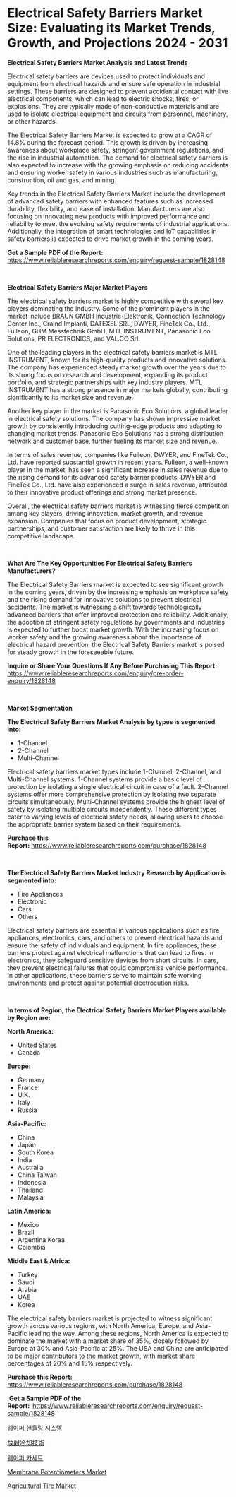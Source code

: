 <p><h1>Electrical Safety Barriers Market Size: Evaluating its Market Trends, Growth, and Projections 2024 - 2031</h1></p><p><strong>Electrical Safety Barriers Market Analysis and Latest Trends</strong></p>
<p><p>Electrical safety barriers are devices used to protect individuals and equipment from electrical hazards and ensure safe operation in industrial settings. These barriers are designed to prevent accidental contact with live electrical components, which can lead to electric shocks, fires, or explosions. They are typically made of non-conductive materials and are used to isolate electrical equipment and circuits from personnel, machinery, or other hazards.</p><p>The Electrical Safety Barriers Market is expected to grow at a CAGR of 14.8% during the forecast period. This growth is driven by increasing awareness about workplace safety, stringent government regulations, and the rise in industrial automation. The demand for electrical safety barriers is also expected to increase with the growing emphasis on reducing accidents and ensuring worker safety in various industries such as manufacturing, construction, oil and gas, and mining.</p><p>Key trends in the Electrical Safety Barriers Market include the development of advanced safety barriers with enhanced features such as increased durability, flexibility, and ease of installation. Manufacturers are also focusing on innovating new products with improved performance and reliability to meet the evolving safety requirements of industrial applications. Additionally, the integration of smart technologies and IoT capabilities in safety barriers is expected to drive market growth in the coming years.</p></p>
<p><strong>Get a Sample PDF of the Report:&nbsp;</strong> <a href="https://www.reliableresearchreports.com/enquiry/request-sample/1828148">https://www.reliableresearchreports.com/enquiry/request-sample/1828148</a></p>
<p>&nbsp;</p>
<p><strong>Electrical Safety Barriers Major Market Players</strong></p>
<p><p>The electrical safety barriers market is highly competitive with several key players dominating the industry. Some of the prominent players in the market include BRAUN GMBH Industrie-Elektronik, Connection Technology Center Inc., Craind Impianti, DATEXEL SRL, DWYER, FineTek Co., Ltd., Fulleon, GHM Messtechnik GmbH, MTL INSTRUMENT, Panasonic Eco Solutions, PR ELECTRONICS, and VAL.CO Srl.</p><p>One of the leading players in the electrical safety barriers market is MTL INSTRUMENT, known for its high-quality products and innovative solutions. The company has experienced steady market growth over the years due to its strong focus on research and development, expanding its product portfolio, and strategic partnerships with key industry players. MTL INSTRUMENT has a strong presence in major markets globally, contributing significantly to its market size and revenue.</p><p>Another key player in the market is Panasonic Eco Solutions, a global leader in electrical safety solutions. The company has shown impressive market growth by consistently introducing cutting-edge products and adapting to changing market trends. Panasonic Eco Solutions has a strong distribution network and customer base, further fueling its market size and revenue.</p><p>In terms of sales revenue, companies like Fulleon, DWYER, and FineTek Co., Ltd. have reported substantial growth in recent years. Fulleon, a well-known player in the market, has seen a significant increase in sales revenue due to the rising demand for its advanced safety barrier products. DWYER and FineTek Co., Ltd. have also experienced a surge in sales revenue, attributed to their innovative product offerings and strong market presence.</p><p>Overall, the electrical safety barriers market is witnessing fierce competition among key players, driving innovation, market growth, and revenue expansion. Companies that focus on product development, strategic partnerships, and customer satisfaction are likely to thrive in this competitive landscape.</p></p>
<p>&nbsp;</p>
<p><strong>What Are The Key Opportunities For Electrical Safety Barriers Manufacturers?</strong></p>
<p><p>The Electrical Safety Barriers market is expected to see significant growth in the coming years, driven by the increasing emphasis on workplace safety and the rising demand for innovative solutions to prevent electrical accidents. The market is witnessing a shift towards technologically advanced barriers that offer improved protection and reliability. Additionally, the adoption of stringent safety regulations by governments and industries is expected to further boost market growth. With the increasing focus on worker safety and the growing awareness about the importance of electrical hazard prevention, the Electrical Safety Barriers market is poised for steady growth in the foreseeable future.</p></p>
<p><strong>Inquire or Share Your Questions If Any Before Purchasing This Report:</strong> <a href="https://www.reliableresearchreports.com/enquiry/pre-order-enquiry/1828148">https://www.reliableresearchreports.com/enquiry/pre-order-enquiry/1828148</a></p>
<p>&nbsp;</p>
<p><strong>Market Segmentation</strong></p>
<p><strong>The Electrical Safety Barriers Market Analysis by types is segmented into:</strong></p>
<p><ul><li>1-Channel</li><li>2-Channel</li><li>Multi-Channel</li></ul></p>
<p><p>Electrical safety barriers market types include 1-Channel, 2-Channel, and Multi-Channel systems. 1-Channel systems provide a basic level of protection by isolating a single electrical circuit in case of a fault. 2-Channel systems offer more comprehensive protection by isolating two separate circuits simultaneously. Multi-Channel systems provide the highest level of safety by isolating multiple circuits independently. These different types cater to varying levels of electrical safety needs, allowing users to choose the appropriate barrier system based on their requirements.</p></p>
<p><strong>Purchase this Report:&nbsp;</strong><a href="https://www.reliableresearchreports.com/purchase/1828148">https://www.reliableresearchreports.com/purchase/1828148</a></p>
<p>&nbsp;</p>
<p><strong>The Electrical Safety Barriers Market Industry Research by Application is segmented into:</strong></p>
<p><ul><li>Fire Appliances</li><li>Electronic</li><li>Cars</li><li>Others</li></ul></p>
<p><p>Electrical safety barriers are essential in various applications such as fire appliances, electronics, cars, and others to prevent electrical hazards and ensure the safety of individuals and equipment. In fire appliances, these barriers protect against electrical malfunctions that can lead to fires. In electronics, they safeguard sensitive devices from short circuits. In cars, they prevent electrical failures that could compromise vehicle performance. In other applications, these barriers serve to maintain safe working environments and protect against potential electrocution risks.</p></p>
<p>&nbsp;</p>
<p><strong>In terms of Region, the Electrical Safety Barriers Market Players available by Region are:</strong></p>
<p>
    <p> <strong> North America: </strong>
        <ul>
            <li>United States</li>
            <li>Canada</li>
        </ul>
        </p> 
    <p> <strong> Europe: </strong>
        <ul>
            <li>Germany</li>
            <li>France</li>
            <li>U.K.</li>
            <li>Italy</li>
            <li>Russia</li>
        </ul>
        </p> 
    <p> <strong> Asia-Pacific: </strong>
        <ul>
            <li>China</li>
            <li>Japan</li>
            <li>South Korea</li>
            <li>India</li>
            <li>Australia</li>
            <li>China Taiwan</li>
            <li>Indonesia</li>
            <li>Thailand</li>
            <li>Malaysia</li>
        </ul>
        </p> 
    <p> <strong> Latin America: </strong>
        <ul>
            <li>Mexico</li>
            <li>Brazil</li>
            <li>Argentina Korea</li>
            <li>Colombia</li>
        </ul>
        </p> 
    <p> <strong> Middle East & Africa: </strong>
        <ul>
            <li>Turkey</li>
            <li>Saudi</li>
            <li>Arabia</li>
            <li>UAE</li>
            <li>Korea</li>
        </ul>
    </p>
    </p>
<p><p>The electrical safety barriers market is projected to witness significant growth across various regions, with North America, Europe, and Asia-Pacific leading the way. Among these regions, North America is expected to dominate the market with a market share of 35%, closely followed by Europe at 30% and Asia-Pacific at 25%. The USA and China are anticipated to be major contributors to the market growth, with market share percentages of 20% and 15% respectively.</p></p>
<p><strong>Purchase this Report: </strong><a href="https://www.reliableresearchreports.com/purchase/1828148">https://www.reliableresearchreports.com/purchase/1828148</a></p>
<p>&nbsp;<strong>Get a Sample PDF of the Report:&nbsp;&nbsp;</strong><a href="https://www.reliableresearchreports.com/enquiry/request-sample/1828148">https://www.reliableresearchreports.com/enquiry/request-sample/1828148</a></p>
<p><strong></strong></p>
<p><p><a href="https://github.com/vsckjg50460/Market-Research-Report-List-1/blob/main/75955269272.md">웨이퍼 핸들링 시스템</a></p><p><a href="https://github.com/EstelWisozk1/Market-Research-Report-List-1/blob/main/14955259895.md">放射冷却技術</a></p><p><a href="https://github.com/GabrielBlanda5656/Market-Research-Report-List-1/blob/main/59975629273.md">웨이퍼 카세트</a></p><p><a href="https://github.com/kosella/Market-Research-Report-List-2/blob/main/membrane-potentiometers-market.md">Membrane Potentiometers Market</a></p><p><a href="https://issuu.com/reportprime-2/docs/agricultural-tire-market-size-2030.pptx">Agricultural Tire Market</a></p></p>